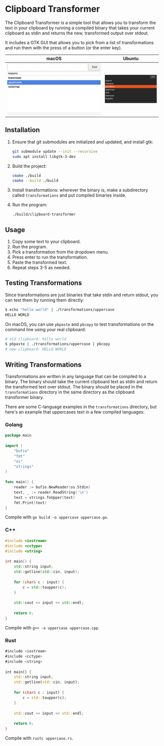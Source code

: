 # Clipboard Transformer

The Clipboard Transformer is a simple tool that allows you to transform the text in your clipboard by running a compiled
binary
that takes your current clipboard as stdin and returns the new, transformed output over stdout.

It includes a GTK GUI that allows you to pick from a list of transformations and run them with the press of a button (or
the enter key).

| macOS                                | Ubuntu                                 |
|--------------------------------------|----------------------------------------|
| ![macOS Screenshot](./img/macos.png) | ![Ubuntu Screenshot](./img/ubuntu.png) |

## Installation

1. Ensure that git submodules are initialized and updated, and install gtk:

    ```bash
    git submodule update --init --recursive
    sudo apt install libgtk-3-dev
    ```
2. Build the project:

    ```bash
    cmake ./build
    cmake --build ./build
    ```
3. Install transformations: wherever the binary is, make a subdirectory called `transformations` and put compiled
   binaries inside.
4. Run the program:

    ```bash
    ./build/clipboard-transformer
    ```

## Usage

1. Copy some text to your clipboard.
2. Run the program.
3. Pick a transformation from the dropdown menu.
4. Press enter to run the transformation.
5. Paste the transformed text.
6. Repeat steps 3-5 as needed.

## Testing Transformations

Since transformations are just binaries that take stdin and return stdout, you can test them by running them directly:

```bash
$ echo "hello world" | ./transformations/uppercase
HELLO WORLD
```

On macOS, you can use `pbpaste` and `pbcopy` to test transformations on the command line using your real clipboard:

```bash
# old clipboard: hello world
$ pbpaste | ./transformations/uppercase | pbcopy
# new clipboard: HELLO WORLD
```

## Writing Transformations

Transformations are written in any language that can be compiled to a binary. The binary should take the current
clipboard
text as stdin and return the transformed text over stdout. The binary should be placed in the `transformations`
directory
in the same directory as the clipboard transformer binary.

There are some C-language examples in the `transformations` directory, but here's an example that uppercases text in a
few compiled languages:

### Golang

```go
package main

import (
	"bufio"
	"fmt"
	"os"
	"strings"
)

func main() {
	reader := bufio.NewReader(os.Stdin)
	text, _ := reader.ReadString('\n')
	text = strings.ToUpper(text)
	fmt.Print(text)
}
```

Compile with `go build -o uppercase uppercase.go`.

### C++

```cpp
#include <iostream>
#include <cctype>
#include <string>

int main() {
    std::string input;
    std::getline(std::cin, input);

    for (char& c : input) {
        c = std::toupper(c);
    }

    std::cout << input << std::endl;

    return 0;
}

```

Compile with `g++ -o uppercase uppercase.cpp`.

### Rust

```rust
#include <iostream>
#include <cctype>
#include <string>

int main() {
    std::string input;
    std::getline(std::cin, input);

    for (char& c : input) {
        c = std::toupper(c);
    }

    std::cout << input << std::endl;

    return 0;
}
```

Compile with `rustc uppercase.rs`.
